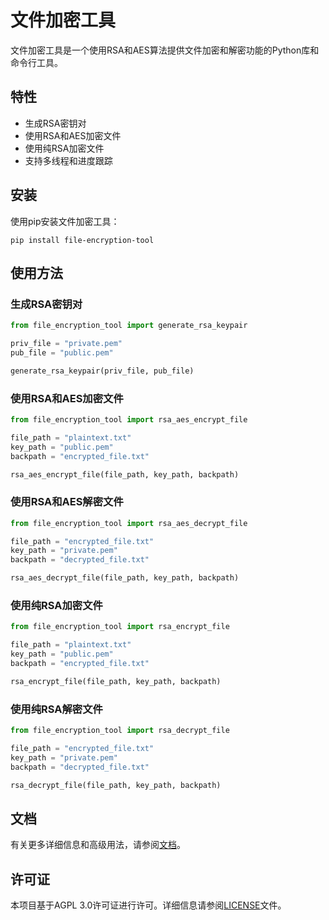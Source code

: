 # 文件加密工具

文件加密工具是一个使用RSA和AES算法提供文件加密和解密功能的Python库和命令行工具。

## 特性

- 生成RSA密钥对
- 使用RSA和AES加密文件
- 使用纯RSA加密文件
- 支持多线程和进度跟踪

## 安装

使用pip安装文件加密工具：

```shell
pip install file-encryption-tool
```

## 使用方法

### 生成RSA密钥对

```python
from file_encryption_tool import generate_rsa_keypair

priv_file = "private.pem"
pub_file = "public.pem"

generate_rsa_keypair(priv_file, pub_file)
```

### 使用RSA和AES加密文件

```python
from file_encryption_tool import rsa_aes_encrypt_file

file_path = "plaintext.txt"
key_path = "public.pem"
backpath = "encrypted_file.txt"

rsa_aes_encrypt_file(file_path, key_path, backpath)
```

### 使用RSA和AES解密文件

```python
from file_encryption_tool import rsa_aes_decrypt_file

file_path = "encrypted_file.txt"
key_path = "private.pem"
backpath = "decrypted_file.txt"

rsa_aes_decrypt_file(file_path, key_path, backpath)
```

### 使用纯RSA加密文件

```python
from file_encryption_tool import rsa_encrypt_file

file_path = "plaintext.txt"
key_path = "public.pem"
backpath = "encrypted_file.txt"

rsa_encrypt_file(file_path, key_path, backpath)
```

### 使用纯RSA解密文件

```python
from file_encryption_tool import rsa_decrypt_file

file_path = "encrypted_file.txt"
key_path = "private.pem"
backpath = "decrypted_file.txt"

rsa_decrypt_file(file_path, key_path, backpath)
```

## 文档

有关更多详细信息和高级用法，请参阅[文档](https://github.com/MWCT-Technicalization-Organization/File_Encryption_Tool)。

## 许可证

本项目基于AGPL 3.0许可证进行许可。详细信息请参阅[LICENSE](https://github.com/MWCT-Technicalization-Organization/File_Encryption_Tool)文件。
